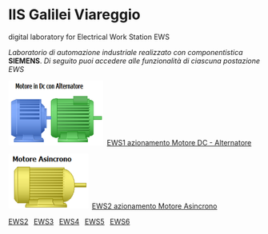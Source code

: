 # IIS Galilei Viareggio
digital laboratory for Electrical Work Station EWS

*Laboratorio di automazione industriale realizzato con componentistica* **SIEMENS**.
*Di seguito puoi accedere alle funzionalità di ciascuna postazione EWS*

<img src="image/acdcmachine.png" width="190" height="130">&ensp;[EWS1 azionamento Motore DC - Alternatore](/ews1.md)

<img src="image/asincrono.png" width="160" height="110">&ensp;[EWS2 azionamento Motore Asincrono](/ews2.md)


[EWS2](/ews2.md) &ensp;[EWS3](/ews3.md) &ensp;[EWS4](/ews4.md) &ensp;[EWS5](/ews5.md) &ensp;[EWS6](/ews6.md) 

